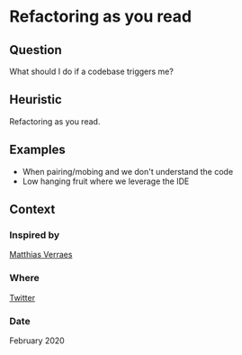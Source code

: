 # Refactoring as you read

## Question
What should I do if a codebase triggers me?

## Heuristic
Refactoring as you read.

## Examples
- When pairing/mobing and we don't understand the code
- Low hanging fruit where we leverage the IDE

## Context
### Inspired by
[Matthias Verraes](https://twitter.com/mathiasverraes)

### Where
[Twitter](https://twitter.com/mathiasverraes/status/1228211542685966339?s=19)

### Date
February 2020